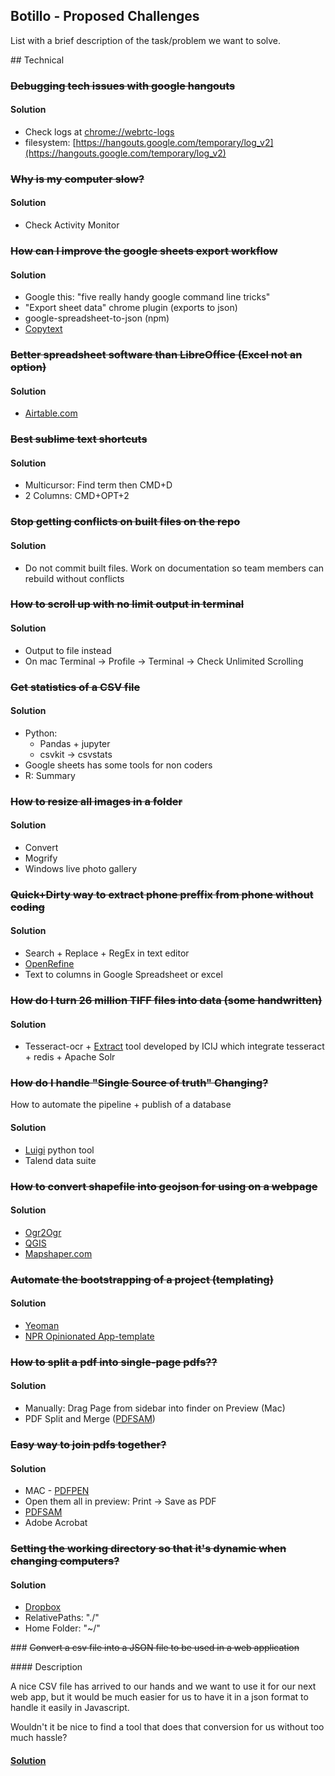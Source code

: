 ## Botillo - Proposed Challenges

List with a brief description of the task/problem we want to solve.

## Technical

### ~~Debugging tech issues with google hangouts~~

#### Solution

* Check logs at [chrome://webrtc-logs](chrome://webrtc-logs)
* filesystem: [https://hangouts.google.com/temporary/log_v2](https://hangouts.google.com/temporary/log_v2)

### ~~Why is my computer slow?~~

#### Solution

* Check Activity Monitor

### ~~How can I improve the google sheets export workflow~~

#### Solution

* Google this: "five really handy google command line tricks"
* "Export sheet data" chrome plugin (exports to json)
* google-spreadsheet-to-json (npm)
* [Copytext](https://github.com/nprapps/copytext)

### ~~Better spreadsheet software than LibreOffice (Excel not an option)~~

#### Solution

* [Airtable.com](Airtable.com)

### ~~Best sublime text shortcuts~~

#### Solution

* Multicursor: Find term then CMD+D
* 2 Columns: CMD+OPT+2

### ~~Stop getting conflicts on built files on the repo~~

#### Solution

* Do not commit built files. Work on documentation so team members can rebuild without conflicts

### ~~How to scroll up with no limit output in terminal~~

#### Solution

* Output to file instead
* On mac Terminal -> Profile -> Terminal -> Check Unlimited Scrolling

### ~~Get statistics of a CSV file~~

#### Solution

* Python:
    * Pandas + jupyter
    * csvkit -> csvstats
* Google sheets has some tools for non coders
* R: Summary

### ~~How to resize all images in a folder~~

#### Solution

* Convert
* Mogrify
* Windows live photo gallery

### ~~Quick+Dirty way to extract phone preffix from phone without coding~~

#### Solution

* Search +  Replace + RegEx in text editor
* [OpenRefine](http://openrefine.org/)
* Text to columns in Google Spreadsheet or excel

### ~~How do I turn 26 million TIFF files into data (some handwritten)~~

#### Solution

* Tesseract-ocr + [Extract](https://github.com/ICIJ/extract) tool developed by ICIJ which integrate tesseract + redis + Apache Solr

### ~~How do I handle "Single Source of truth" Changing?~~

How to automate the pipeline + publish of a database

#### Solution

* [Luigi](https://pypi.python.org/pypi/luigi/2.2.0) python tool
* Talend data suite

### ~~How to convert shapefile into geojson for using on a webpage~~

#### Solution

* [Ogr2Ogr](http://www.gdal.org/ogr2ogr.html)
* [QGIS](http://www.qgis.org/en/site/)
* [Mapshaper.com](http://www.mapshaper.org/)

### ~~Automate the bootstrapping of a project (templating)~~

#### Solution

* [Yeoman](http://yeoman.io/)
* [NPR Opinionated App-template](https://github.com/nprapps/app-template)

### ~~How to split a pdf into single-page pdfs??~~

#### Solution

* Manually: Drag Page from sidebar into finder on Preview (Mac)
* PDF Split and Merge ([PDFSAM](http://www.pdfsam.org/))

### ~~Easy way to join pdfs together?~~

#### Solution

* MAC - [PDFPEN](https://smilesoftware.com/pdfpen)
* Open them all in preview: Print -> Save as PDF
* [PDFSAM](http://www.pdfsam.org/)
* Adobe Acrobat

### ~~Setting the working directory so that it's dynamic when changing computers?~~

#### Solution

* [Dropbox](https://www.dropbox.com/home)
* RelativePaths: "./"
* Home Folder: "~/"

### ~~Convert a csv file into a JSON file to be used in a web application~~

#### Description

A nice CSV file has arrived to our hands and we want to use it for our next web app, but it would be much easier for us to have it in a json format to handle it easily in Javascript.

Wouldn't it be nice to find a tool that does that conversion for us without too much hassle?

#### [Solution](csvjson/README.md)
